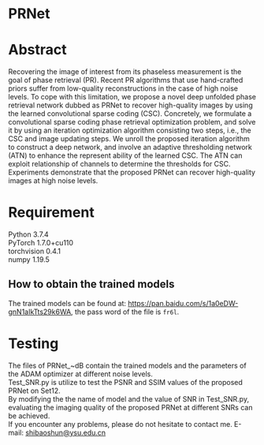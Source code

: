 # PRNet
# Abstract
Recovering the image of interest from its phaseless measurement is the goal of phase retrieval (PR). Recent PR algorithms that use hand-crafted priors suffer from low-quality reconstructions in the case of high noise levels. To cope with this limitation, we propose a novel deep unfolded phase retrieval network dubbed as PRNet to recover high-quality images by using the learned convolutional sparse coding (CSC). Concretely, we formulate a convolutional sparse coding phase retrieval optimization problem, and solve it by using an iteration optimization algorithm consisting two steps, i.e., the CSC and image updating steps. We unroll the proposed iteration algorithm to construct a deep network, and involve an adaptive thresholding network (ATN) to enhance the represent ability of the learned CSC. The ATN can exploit relationship of channels to determine the thresholds for CSC. Experiments demonstrate that the proposed PRNet can recover high-quality images at high noise levels.

# Requirement
Python 3.7.4\
PyTorch 1.7.0+cu110\
torchvision 0.4.1\
numpy 1.19.5
## How to obtain the trained models
The trained models can be found at:  https://pan.baidu.com/s/1a0eDW-gnN1aIkTts29k6WA, the pass word of the file is `fr6l`.
# Testing
The files of PRNet_~dB contain the trained models and the parameters of the ADAM optimizer at different noise levels.\
Test_SNR.py is utilize to test the PSNR and SSIM values of the proposed PRNet on Set12.\
By modifying the the name of model and the value of SNR in Test_SNR.py, evaluating the imaging quality of the proposed PRNet at different SNRs can be achieved.\
If you encounter any problems, please do not hesitate to contact me.
E-mail: shibaoshun@ysu.edu.cn
